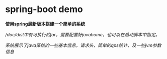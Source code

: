 # spring-boot demo

**使用spring最新版本搭建一个简单的系统**

*/doc/dist中有可执行的jar，需要配置好javahome，也可以在启动脚本中指定。*

*系统展示了java系统的一些基本信息，请求头，简单的qps统计，及一些jvm参数信息*
